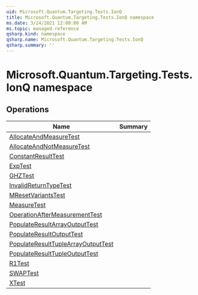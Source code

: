 ```yaml
---
uid: Microsoft.Quantum.Targeting.Tests.IonQ
title: Microsoft.Quantum.Targeting.Tests.IonQ namespace
ms.date: 3/24/2021 12:00:00 AM
ms.topic: managed-reference
qsharp.kind: namespace
qsharp.name: Microsoft.Quantum.Targeting.Tests.IonQ
qsharp.summary: ''
---
```


# Microsoft.Quantum.Targeting.Tests.IonQ namespace




<!-- summaries -->

## Operations

| Name | Summary |
|------|---------|
|[AllocateAndMeasureTest](xref:Microsoft.Quantum.Targeting.Tests.IonQ.AllocateAndMeasureTest) |
|[AllocateAndNotMeasureTest](xref:Microsoft.Quantum.Targeting.Tests.IonQ.AllocateAndNotMeasureTest) |
|[ConstantResultTest](xref:Microsoft.Quantum.Targeting.Tests.IonQ.ConstantResultTest) |
|[ExpTest](xref:Microsoft.Quantum.Targeting.Tests.IonQ.ExpTest) |
|[GHZTest](xref:Microsoft.Quantum.Targeting.Tests.IonQ.GHZTest) |
|[InvalidReturnTypeTest](xref:Microsoft.Quantum.Targeting.Tests.IonQ.InvalidReturnTypeTest) |
|[MResetVariantsTest](xref:Microsoft.Quantum.Targeting.Tests.IonQ.MResetVariantsTest) |
|[MeasureTest](xref:Microsoft.Quantum.Targeting.Tests.IonQ.MeasureTest) |
|[OperationAfterMeasurementTest](xref:Microsoft.Quantum.Targeting.Tests.IonQ.OperationAfterMeasurementTest) |
|[PopulateResultArrayOutputTest](xref:Microsoft.Quantum.Targeting.Tests.IonQ.PopulateResultArrayOutputTest) |
|[PopulateResultOutputTest](xref:Microsoft.Quantum.Targeting.Tests.IonQ.PopulateResultOutputTest) |
|[PopulateResultTupleArrayOutputTest](xref:Microsoft.Quantum.Targeting.Tests.IonQ.PopulateResultTupleArrayOutputTest) |
|[PopulateResultTupleOutputTest](xref:Microsoft.Quantum.Targeting.Tests.IonQ.PopulateResultTupleOutputTest) |
|[R1Test](xref:Microsoft.Quantum.Targeting.Tests.IonQ.R1Test) |
|[SWAPTest](xref:Microsoft.Quantum.Targeting.Tests.IonQ.SWAPTest) |
|[XTest](xref:Microsoft.Quantum.Targeting.Tests.IonQ.XTest) |


<!-- /summaries -->
